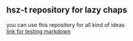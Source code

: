 ## hsz-t repository for lazy chaps

you can use this repository for all kind of ideas <br />
<a href="http://www.google.ch/firefox?client=firefox-a&rls=org.mozilla:de:official" target="_blank">
link for testing markdown</a>
